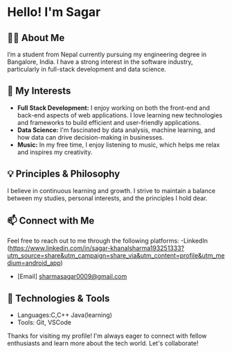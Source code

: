 # Hello! I'm Sagar
## 👨‍🎓 About Me
I’m a student from Nepal currently pursuing my engineering degree in Bangalore, India. I have a strong interest in the software industry, particularly in full-stack development and data science.

## 🌱 My Interests
- **Full Stack Development:** I enjoy working on both the front-end and back-end aspects of web applications. I love learning new technologies and frameworks to build efficient and user-friendly applications.
- **Data Science:** I'm fascinated by data analysis, machine learning, and how data can drive decision-making in businesses.
- **Music:** In my free time, I enjoy listening to music, which helps me relax and inspires my creativity.

## 💡 Principles & Philosophy
I believe in continuous learning and growth. I strive to maintain a balance between my studies, personal interests, and the principles I hold dear. 

## 📫 Connect with Me
Feel free to reach out to me through the following platforms:
-LinkedIn (https://www.linkedin.com/in/sagar-khanalsharma193251333?utm_source=share&utm_campaign=share_via&utm_content=profile&utm_medium=android_app)
- [Email] sharmasagar0009@gmail.com

## 🔧 Technologies & Tools
- Languages:C,C++ Java(learning)
- Tools: Git, VSCode



Thanks for visiting my profile! I'm always eager to connect with fellow enthusiasts and learn more about the tech world. Let's collaborate!
